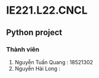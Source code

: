 # IE221.L22.CNCL
## Python project
### Thành viên
1. Nguyễn Tuấn Quang  : 18521302
2. Nguyễn Hải Long   :  
